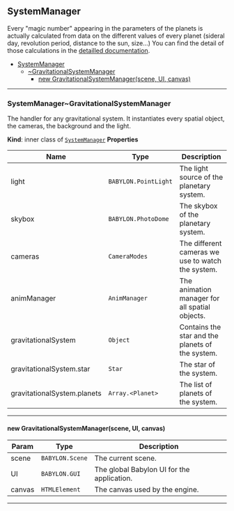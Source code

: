 <a name="module_SystemManager"></a>

## SystemManager

Every "magic number" appearing in the parameters of the planets is actually
calculated from data on the different values of every planet (sideral day,
revolution period, distance to the sun, size...) You can find the detail of
those calculations in the [detailled documentation](../docs/detailled_doc.md).

- [SystemManager](#module_SystemManager)
  - [~GravitationalSystemManager](#module_SystemManager..GravitationalSystemManager)
    - [new GravitationalSystemManager(scene, UI, canvas)](#new_module_SystemManager..GravitationalSystemManager_new)

---

<a name="module_SystemManager..GravitationalSystemManager"></a>

### SystemManager~GravitationalSystemManager

The handler for any gravitational system. It instantiates every spatial
object, the cameras, the background and the light.

**Kind**: inner class of [<code>SystemManager</code>](#module_SystemManager)
**Properties**

| Name                        | Type                              | Description                                       |
| --------------------------- | --------------------------------- | ------------------------------------------------- |
| light                       | <code>BABYLON.PointLight</code>   | The light source of the planetary system.         |
| skybox                      | <code>BABYLON.PhotoDome</code>    | The skybox of the planetary system.               |
| cameras                     | <code>CameraModes</code>          | The different cameras we use to watch the system. |
| animManager                 | <code>AnimManager</code>          | The animation manager for all spatial objects.    |
| gravitationalSystem         | <code>Object</code>               | Contains the star and the planets of the system.  |
| gravitationalSystem.star    | <code>Star</code>                 | The star of the system.                           |
| gravitationalSystem.planets | <code>Array.&lt;Planet&gt;</code> | The list of planets of the system.                |

---

<a name="new_module_SystemManager..GravitationalSystemManager_new"></a>

#### new GravitationalSystemManager(scene, UI, canvas)

| Param  | Type                       | Description                                |
| ------ | -------------------------- | ------------------------------------------ |
| scene  | <code>BABYLON.Scene</code> | The current scene.                         |
| UI     | <code>BABYLON.GUI</code>   | The global Babylon UI for the application. |
| canvas | <code>HTMLElement</code>   | The canvas used by the engine.             |

---
